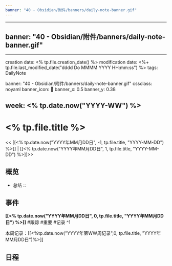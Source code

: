 ```yaml
---
banner: "40 - Obsidian/附件/banners/daily-note-banner.gif"
---
```

---
banner: "40 - Obsidian/附件/banners/daily-note-banner.gif"
---
---
creation date: <% tp.file.creation_date() %>
modification date: <%+ tp.file.last_modified_date("dddd Do MMMM YYYY HH:mm:ss") %>
tags: DailyNote

banner: "40 - Obsidian/附件/banners/daily-note-banner.gif"
cssclass: noyaml
banner_icon: 💌
banner_x: 0.5
banner_y: 0.38

week: <% tp.date.now("YYYY-WW") %>
---

# <% tp.file.title %>

<< [[<% tp.date.now("YYYY年MM月DD日", -1, tp.file.title, "YYYY-MM-DD") %>]] | [[<% tp.date.now("YYYY年MM月DD日", 1, tp.file.title, "YYYY-MM-DD") %>]]>>


## 概览
- 总结 :: 
## 事件
**[[<% tp.date.now("YYYY年MM月DD日", 0, tp.file.title, "YYYY年MM月DD日") %>]]**
#跟踪 
#重要 
#记录 
^1

本周记录：[[<%tp.date.now("YYYY年第WW周记录",0, tp.file.title, "YYYY年MM月DD日")%>]]

## 日程
